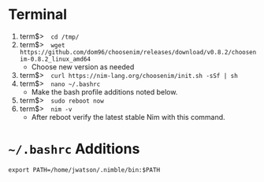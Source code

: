 # Terminal
1. term$>&emsp;`cd /tmp/`
1. term$>&emsp;`wget https://github.com/dom96/choosenim/releases/download/v0.8.2/choosenim-0.8.2_linux_amd64`
    * Choose new version as needed
1. term$>&emsp;`curl https://nim-lang.org/choosenim/init.sh -sSf | sh`
1. term$>&emsp;`nano ~/.bashrc`
    * Make the bash profile additions noted below.
1. term$>&emsp;`sudo reboot now`
1. term$>&emsp;`nim -v`
    * After reboot verify the latest stable Nim with this command.

# `~/.bashrc` Additions
``` 
export PATH=/home/jwatson/.nimble/bin:$PATH
```